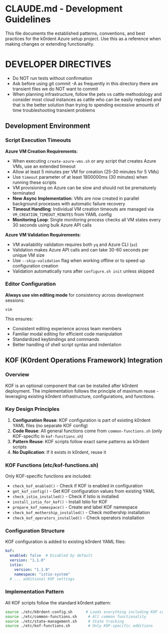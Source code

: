 # CLAUDE.md - Development Guidelines

This file documents the established patterns, conventions, and best practices for the k0rdent Azure setup project. Use this as a reference when making changes or extending functionality.

# DEVELOPER DIRECTIVES

- Do NOT run tests without confirmation
- Ask before using git commit -A as frequently in this directory there are transient files we do NOT want to commit
- When planning infrastructure, follow the pets vs cattle methodology and consider most cloud instances as cattle who can be easily replaced and that is the better solution than trying to spending excessive amounts of time troubleshooting transient problems

## Development Environment

### Script Execution Timeouts

**Azure VM Creation Requirements**:
- When executing `create-azure-vms.sh` or any script that creates Azure VMs, use an extended timeout
- Allow at least 5 minutes per VM for creation (25-30 minutes for 5 VMs)
- Use `timeout` parameter of at least 1800000ms (30 minutes) when running these scripts
- VM provisioning on Azure can be slow and should not be prematurely terminated
- **New Async Implementation**: VMs are now created in parallel background processes with automatic failure recovery
- **Timeout Handling**: Individual VM creation timeouts are managed via `VM_CREATION_TIMEOUT_MINUTES` from YAML config
- **Monitoring Loop**: Single monitoring process checks all VM states every 30 seconds using bulk Azure API calls

**Azure VM Validation Requirements**:
- VM availability validation requires both `yq` and Azure CLI (`az`)
- Validation makes Azure API calls and can take 30-60 seconds per unique VM size
- Use `--skip-validation` flag when working offline or to speed up configuration creation
- Validation automatically runs after `configure.sh init` unless skipped

### Editor Configuration

**Always use vim editing mode** for consistency across development sessions:

```
vim
```

This ensures:
- Consistent editing experience across team members
- Familiar modal editing for efficient code manipulation
- Standardized keybindings and commands
- Better handling of shell script syntax and indentation

## KOF (K0rdent Operations Framework) Integration

### Overview
KOF is an optional component that can be installed after k0rdent deployment. The implementation follows the principle of maximum reuse - leveraging existing k0rdent infrastructure, configurations, and functions.

### Key Design Principles
1. **Configuration Reuse**: KOF configuration is part of existing k0rdent YAML files (no separate KOF config)
2. **Code Reuse**: All general functions come from `common-functions.sh` (only KOF-specific in `kof-functions.sh`)
3. **Pattern Reuse**: KOF scripts follow exact same patterns as k0rdent scripts
4. **No Duplication**: If it exists in k0rdent, reuse it

### KOF Functions (etc/kof-functions.sh)
Only KOF-specific functions are included:
- `check_kof_enabled()` - Check if KOF is enabled in configuration
- `get_kof_config()` - Get KOF configuration values from existing YAML
- `check_istio_installed()` - Check if Istio is installed
- `install_istio_for_kof()` - Install Istio for KOF
- `prepare_kof_namespace()` - Create and label KOF namespace
- `check_kof_mothership_installed()` - Check mothership installation
- `check_kof_operators_installed()` - Check operators installation

### Configuration Structure
KOF configuration is added to existing k0rdent YAML files:
```yaml
kof:
  enabled: false  # Disabled by default
  version: "1.1.0"
  istio:
    version: "1.1.0"
    namespace: "istio-system"
  # ... additional KOF settings
```

### Implementation Pattern
All KOF scripts follow the standard k0rdent pattern:
```bash
source ./etc/k0rdent-config.sh      # Loads everything including KOF config
source ./etc/common-functions.sh     # All common functionality
source ./etc/state-management.sh     # State tracking
source ./etc/kof-functions.sh        # Only KOF-specific additions
```